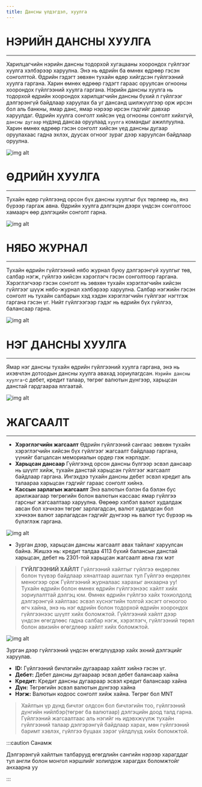 ```yaml
---
title: Дансны үлдэгдэл, хуулга
---
```


# **НЭРИЙН ДАНСНЫ ХУУЛГА**
---
Харилцагчийн нэрийн дансны  тодорхой  хугацааны хоорондох гүйлгээг хуулга хэлбэрээр харуулна. Энэ нь өдрийн ба өмнөх өдрөөр гэсэн сонголттой. Өдрийн гэдэгт зөвхөн тухайн өдөр хийгдсэн гүйлгээний хуулга гаргана. Харин өмнөх өдрөөр гэдэгт гараас оруулсан огнооны хоорондох гүйлгээний хуулга гаргана.
 Нэрийн дансны хуулга нь тодорхой өдрийн хоорондох харилцагчийн дансны бүхий л гүйлгээг дэлгэрэнгүй байдлаар харуулах ба уг дансанд шилжүүлгээр орж ирсэн бол аль банкны, ямар данс, ямар нэрээр ирсэн гэдгийг давхар харуулдаг.
 Өдрийн хуулга сонголт хийсэн үед огнооны сонголт хийхгүй, `дансны дугаар` нүдэнд дансаа оруулаад `хуулга` командыг ажиллуулна. Харин өмнөх өдрөөр гэсэн сонголт хийсэн үед дансны дугаар оруулахаас гадна эхлэх, дуусах огноог зураг дээр харуулсан байдлаар оруулна. 

![img alt](/img/img23.png)
 

# **ӨДРИЙН ХУУЛГА**
---
Тухайн өдөр гүйлгээнд орсон бүх дансны хуулгыг бүх төрлөөр нь, янз бүрээр гаргаж авна. Өдрийн хуулга дэлгэцэн дээрх үндсэн сонголтоос хамаарч өөр дэлгэцийн сонголт гарна.

![img alt](/img/img24.png)

# **НЯБО ЖУРНАЛ** 
----
Тухайн өдрийн гүйлгээний нябо журнал буюу дэлгэрэнгүй хуулгыг төв, салбар нэгж, гүйлгээ хийсэн хэрэглэгч гэсэн сонголтоор гаргана. Хэрэглэгчээр гэсэн сонголт нь зөвхөн тухайн хэрэглэгчийн хийсэн гүйлгээг шүүж нябо-журнал хэлбэрээр харуулна. Салбар нэгжийн гэсэн сонголт нь тухайн салбарын хэд хэдэн хэрэглэгчийн гүйлгээг нэгтгэж гаргана гэсэн үг. Нийт гүйлгээгээр гэдэг нь өдрийн бүх гүйлгээ, балансаар гарна.
 
![img alt](/img/img25.png)

# **НЭГ ДАНСНЫ ХУУЛГА**
---
 
 Ямар нэг дансны тухайн өдрийн гүйлгээний хуулга гаргана, энэ нь ихэвчлэн дотоодын дансны хуулга авахад зориулагдсан. `Нэрийн дансны хуулга`-с дебет, кредит талаар, төгрөг валютын дүнгээр, харьцсан данстай  гардгаараа ялгаатай.
 
 ![img alt](/img/img27.png)

# **ЖАГСААЛТ**
---
-	**Хэрэглэгчийн жагсаалт** Өдрийн гүйлгээний сангаас зөвхөн тухайн хэрэглэгчийн хийсэн бүх гүйлгээг жагсаалт байдлаар гаргана, үүнийг багцалсан мемориалын ордер гэж нэрлэдэг.
-	**Харьцсан дансаар** Гүйлгээнд орсон дансны бүлгээр эсвэл дансаар нь шүүлт хийж, тухайн данстай харьцсан гүйлгээг жагсаалт байдлаар гаргана. Ингэхдээ тухайн дансны дебет эсвэл кредит аль талаараа харьцсан гэдгийг гараас сонголт хийнэ. 
-	**Кассын зарлагын жагсаалт** Энэ валютын бэлэн ба бэлэн бус арилжаагаар төгрөгийн болон валютын кассаас ямар гүйлгээ гарсныг жагсаалтаар харуулна. Өөрөөр хэлбэл валют худалдаж авсан бол хэчнээн төгрөг зарлагадсан, валют худалдсан бол хэчнээн валют зарлагадсан гэдгийг дүнгээр нь валют тус бүрээр нь бүлэглэж гаргана.

 ![img alt](/img/img28.png)

-	Зурган дээр, харьцсан дансны жагсаалт авах тайланг харуулсан байна. Жишээ нь: кредит талдаа 4113 бүхий балансын данстай харьцсан, дебет нь 2301-той харьцсан жагсаалт авна гэх мэт

> **ГҮЙЛГЭЭНИЙ ХАЙЛТ**
Гүйлгээний  хайлтыг гүйлгээ өндөрлөх болон түүвэр байдлаар хяналтаар ашиглах тул Гүйлгээ өндөрлөх менюгээр орж Гүйлгээний журналаас харахыг анхаарна уу! 
Тухайн өдрийн болон өмнөх өдрийн гүйлгээнээс хайлт хийх зориулалттай дэлгэц юм. Өмнөх өдрийн гүйлгээ хайх тохиолдолд дэлгэрэнгүй  хайлтаас эсвэл хүснэгтийн толгой хэсэгт огноогоо өгч хайна, энэ нь нэг өдрийн болон тодорхой өдрийн хоорондох гүйлгээнээс шүүлт хийх боломжтой. Гүйлгээний хайлт дээр үндсэн өгөгдлөөс гадна салбар нэгж, хэрэглэгч, гүйлгээний төрөл болон авизийн өгөгдлөөр хайлт хийх боломжтой.
 
  ![img alt](/img/img29.png)

Зурган дээр гүйлгээний үндсэн өгөгдлүүдээр хайх эхний дэлгэцийг харуулав. 
- **ID:** Гүйлгээний бичлэгийн дугаараар хайлт хийнэ гэсэн үг.
- **Дебет:** Дебет дансны дугаараар эсвэл дебет балансаар хайна
- **Кредит:** Кредит дансны дугаараар эсвэл кредит балансаар хайна
- **Дүн:** Төгрөгийн эсвэл валютын дүнгээр хайна
- **Нэгж:** Валютын кодоос сонголт хийж хайна. Төгрөг бол MNT 


> Хайлтын үр дүнд бичлэг олдсон бол бичлэгийн тоо, гүйлгээний дүнгийн нийлбэр(төгрөг ба валютаар) дэлгэцийн доод талд гарна. Гүйлгээний жагсаалтаас аль нэгийг нь идэвхжүүлж тухайн гүйлгээний талаар дэлгэрэнгүй байдлаар харах, мөн гүйлгээний баримт хэвлэх, гүйлгээ буцаах зэрэг үйлдлүүд хийх боломжтой.

:::caution Санамж

Дэлгэрэнгүй хайлтын талбарууд өгөгдлийн сангийн нэрээр харагддаг тул англи болон монгол нэршлийг холилдож харагдах боломжтойг анхаарна уу

:::